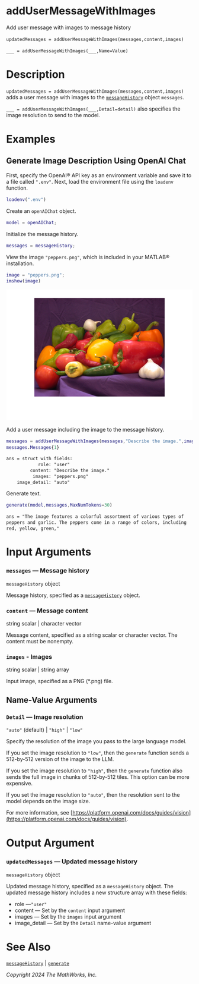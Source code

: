 
# addUserMessageWithImages

Add user message with images to message history


`updatedMessages = addUserMessageWithImages(messages,content,images)`


`___ = addUserMessageWithImages(___,Name=Value)`

# Description

`updatedMessages = addUserMessageWithImages(messages,content,images)` adds a user message with images to the [`messageHistory`](messageHistory.md) object `messages`.


`___ = addUserMessageWithImages(___,Detail=detail)` also specifies the image resolution to send to the model.

# Examples
## Generate Image Description Using OpenAI Chat

First, specify the OpenAI® API key as an environment variable and save it to a file called `".env"`. Next, load the environment file using the `loadenv` function.

```matlab
loadenv(".env")
```

Create an `openAIChat` object.

```matlab
model = openAIChat;
```

Initialize the message history.

```matlab
messages = messageHistory;
```

View the image `"peppers.png"`, which is included in your MATLAB® installation.

```matlab
image = "peppers.png";
imshow(image)
```

![An image showing a bunch of vegetables, mostly bell peppers.](images/addUserMessageWithImages1.png)

Add a user message including the image to the message history.

```matlab
messages = addUserMessageWithImages(messages,"Describe the image.",image);
messages.Messages{1}
```

```matlabTextOutput
ans = struct with fields:
            role: "user"
         content: "Describe the image."
          images: "peppers.png"
    image_detail: "auto"

```

Generate text.

```matlab
generate(model,messages,MaxNumTokens=30)
```

```matlabTextOutput
ans = "The image features a colorful assortment of various types of peppers and garlic. The peppers come in a range of colors, including red, yellow, green,"
```
# Input Arguments
### `messages` — Message history

`messageHistory` object


Message history, specified as a [`messageHistory`](messageHistory.md) object.

### `content` — Message content

string scalar | character vector


Message content, specified as a string scalar or character vector. The content must be nonempty.

### `images` \- Images

string scalar | string array


Input image, specified as a PNG (\*.png) file.

## Name\-Value Arguments
### `Detail` — Image resolution

`"auto"` (default) | `"high"` | `"low"`


Specify the resolution of the image you pass to the large language model. 


If you set the image resolution to `"low"`, then the `generate` function sends a 512\-by\-512 version of the image to the LLM. 


If you set the image resolution to `"high"`, then the `generate` function also sends the full image in chunks of 512\-by\-512 tiles. This option can be more expensive.


If you set the image resolution to `"auto"`, then the resolution sent to the model depends on the image size.


For more information, see [https://platform.openai.com/docs/guides/vision](https://platform.openai.com/docs/guides/vision).

# Output Argument
### `updatedMessages` — Updated message history

`messageHistory` object


Updated message history, specified as a `messageHistory` object. The updated message history includes a new structure array with these fields:

-  role —`"user"` 
-  content — Set by the `content` input argument 
-  images — Set by the `images` input argument 
-  image\_detail — Set by the `Detail` name\-value argument 
# See Also

[`messageHistory`](messageHistory.md) | [`generate`](generate.md)


*Copyright 2024 The MathWorks, Inc.*


